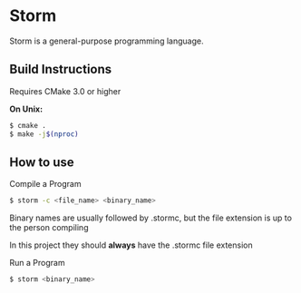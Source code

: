 # Storm
Storm is a general-purpose programming language.

## Build Instructions

Requires CMake 3.0 or higher

**On Unix:**
```sh
$ cmake .
$ make -j$(nproc)
```

## How to use

Compile a Program
```sh
$ storm -c <file_name> <binary_name>
```
Binary names are usually followed by .stormc, but the file extension is up to the person compiling

In this project they should **always** have the .stormc file extension

Run a Program
```sh
$ storm <binary_name>
```